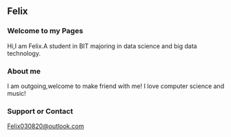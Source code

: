 ## Felix


### Welcome to my Pages
Hi,I am Felix.A student in BIT majoring in data science and big data technology.


### About me
I am outgoing,welcome to make friend with me!
I love computer science and music!


### Support or Contact
Felix030820@outlook.com

